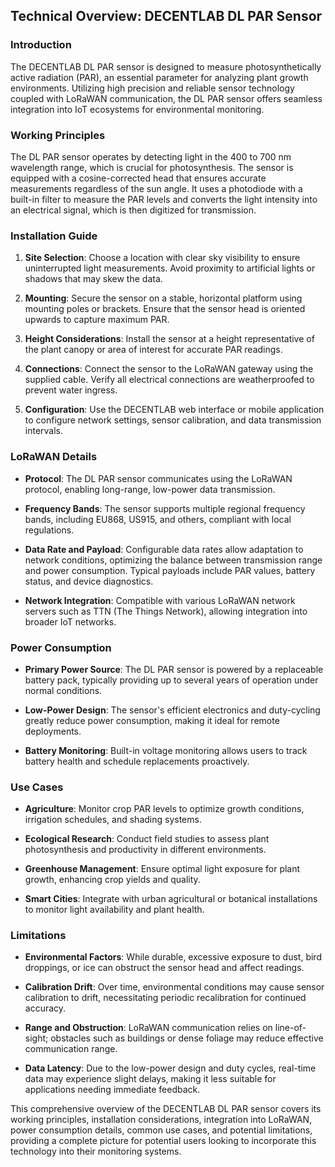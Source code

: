 ## Technical Overview: DECENTLAB DL PAR Sensor

### Introduction

The DECENTLAB DL PAR sensor is designed to measure photosynthetically active radiation (PAR), an essential parameter for analyzing plant growth environments. Utilizing high precision and reliable sensor technology coupled with LoRaWAN communication, the DL PAR sensor offers seamless integration into IoT ecosystems for environmental monitoring.

### Working Principles

The DL PAR sensor operates by detecting light in the 400 to 700 nm wavelength range, which is crucial for photosynthesis. The sensor is equipped with a cosine-corrected head that ensures accurate measurements regardless of the sun angle. It uses a photodiode with a built-in filter to measure the PAR levels and converts the light intensity into an electrical signal, which is then digitized for transmission.

### Installation Guide

1. **Site Selection**: Choose a location with clear sky visibility to ensure uninterrupted light measurements. Avoid proximity to artificial lights or shadows that may skew the data.
   
2. **Mounting**: Secure the sensor on a stable, horizontal platform using mounting poles or brackets. Ensure that the sensor head is oriented upwards to capture maximum PAR.
   
3. **Height Considerations**: Install the sensor at a height representative of the plant canopy or area of interest for accurate PAR readings.
   
4. **Connections**: Connect the sensor to the LoRaWAN gateway using the supplied cable. Verify all electrical connections are weatherproofed to prevent water ingress.
   
5. **Configuration**: Use the DECENTLAB web interface or mobile application to configure network settings, sensor calibration, and data transmission intervals.

### LoRaWAN Details

- **Protocol**: The DL PAR sensor communicates using the LoRaWAN protocol, enabling long-range, low-power data transmission.
  
- **Frequency Bands**: The sensor supports multiple regional frequency bands, including EU868, US915, and others, compliant with local regulations.
  
- **Data Rate and Payload**: Configurable data rates allow adaptation to network conditions, optimizing the balance between transmission range and power consumption. Typical payloads include PAR values, battery status, and device diagnostics.
  
- **Network Integration**: Compatible with various LoRaWAN network servers such as TTN (The Things Network), allowing integration into broader IoT networks.

### Power Consumption

- **Primary Power Source**: The DL PAR sensor is powered by a replaceable battery pack, typically providing up to several years of operation under normal conditions.
  
- **Low-Power Design**: The sensor's efficient electronics and duty-cycling greatly reduce power consumption, making it ideal for remote deployments.
  
- **Battery Monitoring**: Built-in voltage monitoring allows users to track battery health and schedule replacements proactively.

### Use Cases

- **Agriculture**: Monitor crop PAR levels to optimize growth conditions, irrigation schedules, and shading systems.
  
- **Ecological Research**: Conduct field studies to assess plant photosynthesis and productivity in different environments.
  
- **Greenhouse Management**: Ensure optimal light exposure for plant growth, enhancing crop yields and quality.
  
- **Smart Cities**: Integrate with urban agricultural or botanical installations to monitor light availability and plant health.

### Limitations

- **Environmental Factors**: While durable, excessive exposure to dust, bird droppings, or ice can obstruct the sensor head and affect readings.
  
- **Calibration Drift**: Over time, environmental conditions may cause sensor calibration to drift, necessitating periodic recalibration for continued accuracy.
  
- **Range and Obstruction**: LoRaWAN communication relies on line-of-sight; obstacles such as buildings or dense foliage may reduce effective communication range.
  
- **Data Latency**: Due to the low-power design and duty cycles, real-time data may experience slight delays, making it less suitable for applications needing immediate feedback.

This comprehensive overview of the DECENTLAB DL PAR sensor covers its working principles, installation considerations, integration into LoRaWAN, power consumption details, common use cases, and potential limitations, providing a complete picture for potential users looking to incorporate this technology into their monitoring systems.
